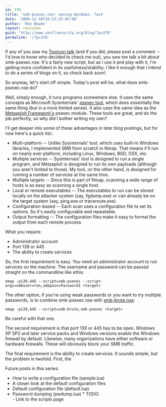 ```yaml
---
id: 370
title: 'smb-psexec.nse: owning Windows, fast'
date: '2009-12-10T16:53:25-05:00'
author: 'Ron Bowes'
layout: revision
guid: 'http://www.skullsecurity.org/blog/?p=370'
permalink: '/?p=370'
---
```


If any of you saw my [Toorcon talk](http://svn.skullsecurity.org:81/ron/security/2009-10-toorcon/2009-10%20Toorcon.pdf) (and if you did, please post a comment -- I'd love to know who decided to check me out), you saw me talk a bit about smb-psexec.nse. It's a fairly new script, but as I use it and play with it, I'm getting more confident in its usefulness/stability. I like it enough that I intend to do a series of blogs on it, so check back soon!

So anyway, let's start off simple. Today's post will be, what does smb-psexec.nse do?

Well, simply enough, it runs programs somewhere else. It uses the same concepts as Microsoft Sysinternals' [psexec tool](http://technet.microsoft.com/en-us/sysinternals/bb897553.aspx), which does essentially the same thing (but in a more limited sense). It also uses the same idea as the [Metasploit Framework's](http://www.metasploit.com/framework/) psexec module. These tools are great, and do the job perfectly, so why did I bother writing my own?

I'll get deeper into some of these advantages in later blog postings, but for now here's a quick list::

- Multi-platform -- Unlike Sysinternals' tool, which uses built-in Windows libraries, I implemented SMB from scratch in Nmap. That means it'll run on nearly ever platform, including Linux, Windows, BSD, OSX, etc.
- Multiple services -- Sysinternals' tool is designed to run a single program, and Metasploit is designed to run its own payloads (although you aren't limited to those). My tool, on the other hand, is designed for running a number of services at the same time.
- Multiple targets -- Since this is part of Nmap, scanning a wide range of hosts is as easy as scanning a single host.
- Local or remote executables -- The executables to run can be stored locally on the attacker system (say, fgdump.exe) or can already be on the target system (say, ping.exe or traceroute.exe).
- Configuration-based -- Each scan uses a configuration file to set its options. So it's easily configurable and repeatable.
- Output formatting -- The configuration files make it easy to format the output from each remote process

What you require:

- Administrator account
- Port 139 or 445
- The ability to create services

So, the first requirement is easy. You need an administrator account to run services on the machine. The username and password can be passed straight on the commandline like ethis:

```
nmap -p139,445 --script=smb-psexec --script-args=smbuser=ron,smbpass=Password1 <target>
```

The other option, if you're using weak passwords or you want to try multiple passwords, is to combine smb-psexec.nse with [smb-brute.nse](http://nmap.org/nsedoc/scripts/smb-brute.html):

```
nmap -p139,445 --script=smb-brute,smb-psexec <target>
```

Be careful with that one.

The second requirement is that port 139 or 445 has to be open. Windows XP SP2 and later service packs and Windows versions enable the Windows firewall by default. Likewise, many organizations have either software or hardware firewalls. These will obviously block your SMB traffic.

The final requirement is the ability to create services. It sounds simple, but the problem is twofold. First, the

Future posts in this series:

- How to write a configuration file (sample.lua)
- A closer look at the default configuration files
- Default configuration file (default.lua)
- Password dumping (pwdump.lua) \* TODO:  
  \- Link to the scripts page